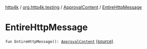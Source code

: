 [http4k](../../index.md) / [org.http4k.testing](../index.md) / [ApprovalContent](index.md) / [EntireHttpMessage](./-entire-http-message.md)

# EntireHttpMessage

`fun EntireHttpMessage(): `[`ApprovalContent`](index.md) [(source)](https://github.com/http4k/http4k/blob/master/http4k-testing-approval/src/main/kotlin/org/http4k/testing/ApprovalContent.kt#L14)